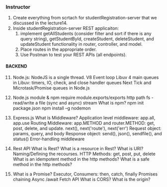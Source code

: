 ### Instructor

1. Create everything from scrtach for studentRegistration-server that we discussed in the lecture14.
2. Inside studentRegistration-server REST applicaiton:
    1. implement getAllStudents (consider filter and sort if there is any query string), getStudentById, createStudent, deleteStudent, and updateStudent functionality in router, controller, and model.
    2. Place routes in the appropriate order.
    3. Use Postman to test your REST APIs (all endpoints).

#### BACKEND
11. Node.js:
    NodeJS is a single thread.
    V8
    Event loop
    Libuv
    4 main queues in Libuv: timers, IO, check, and close handler queues
    Next Tick and Microtask/Promise queues in Node.js

12. Node.js module & npm
    require
    module.exports/exports
    http
    path
    fs - read/write a file (sync and async)
    stream
    What is npm?
    npm init
    package.json
    npm install –g nodemon


13. Express.js
    What is Middleware?
    Application level middleware: app.all, app.use
    Routing Middleware: app.METHOD and router.METHOD: get, post, delete, and update.
    next(), next('route'), next('err')
    Request object: params, query, and  body
    Response object: send(), json(), sendfile(), and status()
    Error-handling middleware

14. Rest API
    What is Rest? What is a resource in Rest? What is URI?
    Naming/Defining the recourses.
    HTTP Methods: get, post, put, delete
    What is an idempotent method in the http methods?
    What is a safe method in the http methods?

15. What is a Promise? Executor, Consumers: then, catch, finally
    Promises chaining
    Async /await
    Fetch API
    What is CORS? What is the origin? 